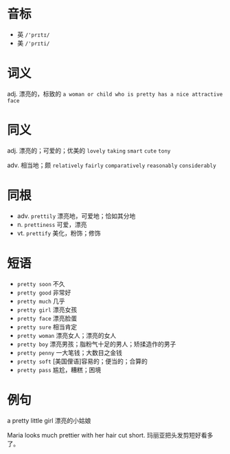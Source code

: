 # 音标

- 英 `/'prɪtɪ/`
- 美 `/'prɪti/`

# 词义

adj. 漂亮的，标致的
`a woman or child who is pretty has a nice attractive face`

# 同义

adj. 漂亮的；可爱的；优美的
`lovely` `taking` `smart` `cute` `tony`

adv. 相当地；颇
`relatively` `fairly` `comparatively` `reasonably` `considerably`

# 同根

- adv. `prettily` 漂亮地，可爱地；恰如其分地
- n. `prettiness` 可爱，漂亮
- vt. `prettify` 美化，粉饰；修饰

# 短语

- `pretty soon` 不久
- `pretty good` 非常好
- `pretty much` 几乎
- `pretty girl` 漂亮女孩
- `pretty face` 漂亮脸蛋
- `pretty sure` 相当肯定
- `pretty woman` 漂亮女人；漂亮的女人
- `pretty boy` 漂亮男孩；脂粉气十足的男人；矫揉造作的男子
- `pretty penny` 一大笔钱；大数目之金钱
- `pretty soft` [美国俚语]容易的；便当的；合算的
- `pretty pass` 尴尬，糟糕；困境

# 例句

a pretty little girl
漂亮的小姑娘

Maria looks much prettier with her hair cut short.
玛丽亚把头发剪短好看多了。


